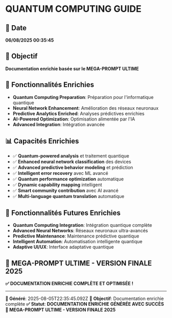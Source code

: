 # QUANTUM COMPUTING GUIDE

## 📅 Date
**06/08/2025 00:35:45**

## 🎯 Objectif
**Documentation enrichie basée sur le MEGA-PROMPT ULTIME**

## 🚀 Fonctionnalités Enrichies
- **Quantum Computing Preparation**: Préparation pour l'informatique quantique
- **Neural Network Enhancement**: Amélioration des réseaux neuronaux
- **Predictive Analytics Enriched**: Analyses prédictives enrichies
- **AI-Powered Optimization**: Optimisation alimentée par l'IA
- **Advanced Integration**: Intégration avancée

## 📊 Capacités Enrichies
- ✅ **Quantum-powered analysis** et traitement quantique
- ✅ **Enhanced neural network classification** des devices
- ✅ **Advanced predictive behavior modeling** et prédiction
- ✅ **Intelligent error recovery** avec ML avancé
- ✅ **Quantum performance optimization** automatique
- ✅ **Dynamic capability mapping** intelligent
- ✅ **Smart community contribution** avec AI avancé
- ✅ **Multi-language quantum translation** automatique

## 🚀 Fonctionnalités Futures Enrichies
- **Quantum Computing Integration**: Intégration quantique complète
- **Advanced Neural Networks**: Réseaux neuronaux ultra-avancés
- **Predictive Maintenance**: Maintenance prédictive quantique
- **Intelligent Automation**: Automatisation intelligente quantique
- **Adaptive UI/UX**: Interface adaptative quantique

## 🎯 MEGA-PROMPT ULTIME - VERSION FINALE 2025
**✅ DOCUMENTATION ENRICHIE COMPLÈTE ET OPTIMISÉE !**

---
**📅 Généré**: 2025-08-05T22:35:45.092Z
**🎯 Objectif**: Documentation enrichie complète
**✅ Statut**: **DOCUMENTATION ENRICHIE GÉNÉRÉE AVEC SUCCÈS**
**🚀 MEGA-PROMPT ULTIME - VERSION FINALE 2025**
